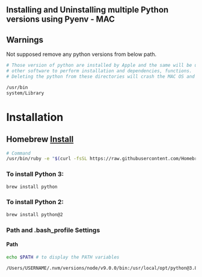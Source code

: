 ## Installing and Uninstalling multiple Python versions using Pyenv - MAC

## Warnings
Not supposed remove any python versions from below path. 
```bash
# Those version of python are installed by Apple and the same will be used by MAC OS &
# other software to perform installation and dependencies, functions. 
# Deleting the python from these directories will crash the MAC OS and force to re-install it 

/usr/bin
system/Library
```
# Installation
## Homebrew [Install](https://brew.sh/)
```bash
# Command
/usr/bin/ruby -e "$(curl -fsSL https://raw.githubusercontent.com/Homebrew/install/master/install)"
```

### To install Python 3:
```bash
brew install python
```
### To install Python 2:
```bash
brew install python@2
```
### Path and .bash_profile Settings
#### Path
```bash
echo $PATH # to display the PATH variables

/Users/USERNAME/.nvm/versions/node/v9.0.0/bin:/usr/local/opt/python@3.8/bin:/usr/local/opt/openssl@1.1/bin:/Users/USERNAME/.pyenv/shims:/Users/USERNAME/.rvm/gems/ruby-2.3.0/bin:/Users/USERNAME/.rvm/gems/ruby-2.3.0@global/bin:/Users/USERNAME/.rvm/rubies/ruby-2.3.0/bin:/Users/USERNAME/.rbenv/shims:/usr/local/opt/openssl/bin:/Users/USERNAME/.rbenv/bin:/usr/local/bin:/usr/bin:/bin:/usr/sbin:/sbin:/usr/local/go/bin:/Users/USERNAME/.rvm/bin
```
